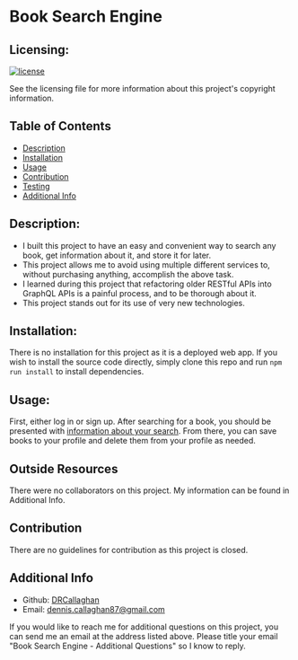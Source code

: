 # Book Search Engine

  ## Licensing:
  [![license](https://img.shields.io/badge/license-MIT_License-blue)](https://shields.io/)

  See the licensing file for more information about this project's copyright information.

  ## Table of Contents
  - [Description](#description)
  - [Installation](#installation)
  - [Usage](#usage)
  - [Contribution](#contribution)
  - [Testing](#testing)
  - [Additional Info](#additional-info)

  ## Description:
  - I built this project to have an easy and convenient way to search any book, get information about it, and store it for later.
  - This project allows me to avoid using multiple different services to, without purchasing anything, accomplish the above task.
  - I learned during this project that refactoring older RESTful APIs into GraphQL APIs is a painful process, and to be thorough about it.
  - This project stands out for its use of very new technologies.

  ## Installation:
  There is no installation for this project as it is a deployed web app. If you wish to install the source code directly, simply clone this repo and run `npm run install` to install dependencies.

  ## Usage:
  First, either log in or sign up. After searching for a book, you should be presented with [information about your search](https://puu.sh/JjGl1/fd3de1224d.png). From there, you can save books to your profile and delete them from your profile as needed.

  ## Outside Resources
  There were no collaborators on this project. My information can be found in Additional Info.



  ## Contribution
  There are no guidelines for contribution as this project is closed.

  ## Additional Info
  - Github: [DRCallaghan](https://github.com/DRCallaghan)
  - Email: dennis.callaghan87@gmail.com

  If you would like to reach me for additional questions on this project, you can send me an email at the address listed above. Please title your email "Book Search Engine - Additional Questions" so I know to reply.